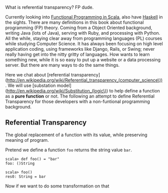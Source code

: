 What is referential transparency? FP dude.

<!--more-->

Currently looking into [Functional Programming in Scala](http://www.manning.com/bjarnason/), also have [Haskell](http://www.haskell.org/haskellwiki/Haskell) in the sights. There are many definitions in this book about functional programming (FP) theory. Coming from a Object Oriented background, writing Java (lots of Java), serving with Ruby, and processing with Python. All the while, staying clear away from programming languages (PL) courses while studying Computer Science. It has always been focusing on high level application coding, using frameworks like Django, Rails, or Swing; never really having get into the nitty gritty of languages. How wants to learn something new, while it is so easy to put up a website or a data processing server. But there are many ways to do the same things.

Here we chat about [referential transparency](http://en.wikipedia.org/wiki/Referential_transparency_(computer_science\)). We will use [substation model](http://en.wikipedia.org/wiki/Substitution_(logic\)) to help define a function as a **pure function** or not. The following an attempt to define Referential Transparency for those developers with a non-funtional programming background.

## Referential Transparency

The global replacement of a function with its value, while preserving meaning of program. 

Pretend we define a function `foo` returns the string value `bar`.

	scala> def foo() = "bar"
	foo: ()String

	scala> foo()
	res0: String = bar
	
Now if we want to do some transformation on that
	

	



 
